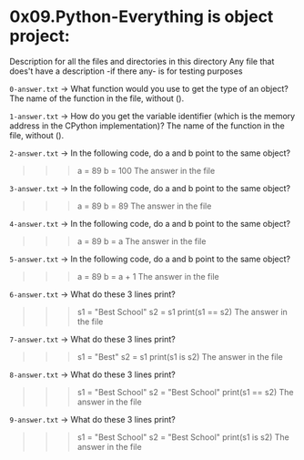 # 0x09.Python-Everything is object project:


Description for all the files and directories in this directory
Any file that does't have a description -if there any- is for testing purposes


`0-answer.txt` -> What function would you use to get the type of an object?
The name of the function in the file, without ().


`1-answer.txt` -> How do you get the variable identifier (which is the memory address in the CPython implementation)?
The name of the function in the file, without ().


`2-answer.txt` -> In the following code, do a and b point to the same object?
>>> a = 89
>>> b = 100
The answer in the file


`3-answer.txt` -> In the following code, do a and b point to the same object?
>>> a = 89
>>> b = 89
The answer in the file


`4-answer.txt` -> In the following code, do a and b point to the same object?
>>> a = 89
>>> b = a
The answer in the file


`5-answer.txt` -> In the following code, do a and b point to the same object?
>>> a = 89
>>> b = a + 1
The answer in the file


`6-answer.txt` -> What do these 3 lines print?
>>> s1 = "Best School"
>>> s2 = s1
>>> print(s1 == s2)
The answer in the file

`7-answer.txt` -> What do these 3 lines print?
>>> s1 = "Best"
>>> s2 = s1
>>> print(s1 is s2)
The answer in the file

`8-answer.txt` -> What do these 3 lines print?
>>> s1 = "Best School"
>>> s2 = "Best School"
>>> print(s1 == s2)
The answer in the file


`9-answer.txt` -> What do these 3 lines print?
>>> s1 = "Best School"
>>> s2 = "Best School"
>>> print(s1 is s2)
The answer in the file

